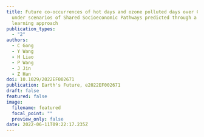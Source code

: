 ```yaml
---
title: Future co-occurrences of hot days and ozone polluted days over China
  under scenarios of Shared Socioeconomic Pathways predicted through a machine
  learning approach
publication_types:
  - "2"
authors:
  - C Gong
  - Y Wang
  - H Liao
  - P Wang
  - J Jin
  - Z Han
doi: 10.1029/2022EF002671
publication: Earth's Future, e2022EF002671
draft: false
featured: false
image:
  filename: featured
  focal_point: ""
  preview_only: false
date: 2022-06-11T09:22:17.235Z
---
```

